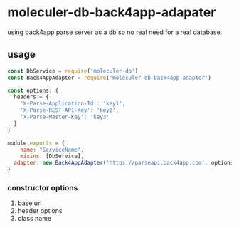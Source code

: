 # moleculer-db-back4app-adapater

using back4app parse server as a db so no real need for a real database.

## usage
```js
const DbService = require('moleculer-db')
const Back4AppAdapter = require('moleculer-db-back4app-adapter')

const options: {
  headers = {
    'X-Parse-Application-Id': 'key1',
    'X-Parse-REST-API-Key': 'key2',
    'X-Parse-Master-Key': 'key3'
  }
}

module.exports = {
	name: "ServiceName",
	mixins: [DbService],
  adapter: new Back4AppAdapter('https://parseapi.back4app.com', options, 'users'),
}
```

### constructor options
1. base url
2. header options
3. class name

